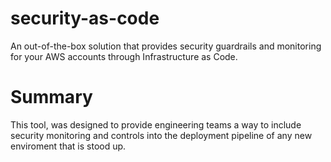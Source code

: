 # security-as-code
An out-of-the-box solution that provides security guardrails and monitoring for your AWS accounts through Infrastructure as Code.   

# Summary

This tool, was designed to provide engineering teams a way to include security monitoring and controls into the deployment pipeline of any new enviroment that is stood up.  


